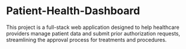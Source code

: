 # Patient-Health-Dashboard
This project is a full-stack web application designed to help healthcare providers manage patient data and submit prior authorization requests, streamlining the approval process for treatments and procedures.
